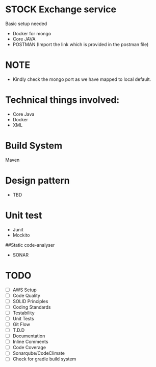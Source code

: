 # STOCK Exchange service
Basic setup needed
- Docker for mongo
- Core JAVA
- POSTMAN (Import the link which is provided in the postman file)

# NOTE
- Kindly check the mongo port as we have mapped to local default.


# Technical things involved:
- Core Java
- Docker
- XML

# Build System
Maven


# Design pattern
- TBD

# Unit test
- Junit
- Mockito

##Static code-analyser
- SONAR


# TODO
- [ ] AWS Setup
- [ ] Code Quality
- [ ] SOLID Principles 
- [ ] Coding Standards
- [ ] Testability
- [ ] Unit Tests
- [ ] Git Flow
- [ ] T.D.D
- [ ] Documentation
- [ ] Inline Comments
- [ ] Code Coverage
- [ ] Sonarqube/CodeClimate
- [ ] Check for gradle build system
